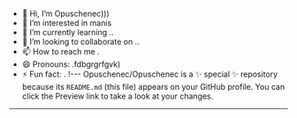 - 👋 Hi, I’m Opuschenec)))
- 👀 I’m interested in manis
- 🌱 I’m currently learning ..
- 💞️ I’m looking to collaborate on ..
- 📫 How to reach me .
- 😄 Pronouns: .fdbgrgrfgvk)
- ⚡ Fun fact: .
!---
Opuschenec/Opuschenec is a ✨ special ✨ repository because its `README.md` (this file) appears on your GitHub profile.
You can click the Preview link to take a look at your changes.
---
